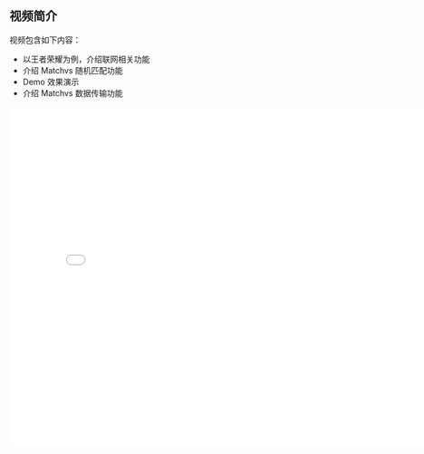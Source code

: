 ## 视频简介

视频包含如下内容：

- 以王者荣耀为例，介绍联网相关功能
- 介绍 Matchvs 随机匹配功能
- Demo 效果演示
- 介绍 Matchvs 数据传输功能

<div style="text-align: center">

<iframe style="width: 800px;height: 600px;" src="//player.bilibili.com/player.html?aid=22031839&cid=36414702&page=2" scrolling="no" border="0" frameborder="no" framespacing="0" allowfullscreen="true"> </iframe>

</div>

